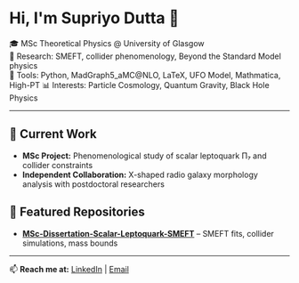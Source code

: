 # Hi, I'm Supriyo Dutta 👋

🎓 MSc Theoretical Physics @ University of Glasgow  
🔬 Research: SMEFT, collider phenomenology, Beyond the Standard Model physics  
🧮 Tools: Python, MadGraph5_aMC@NLO, LaTeX, UFO Model, Mathmatica, High-PT 
📊 Interests: Particle Cosmology, Quantum Gravity, Black Hole Physics

---

## 🔭 Current Work
- **MSc Project:** Phenomenological study of scalar leptoquark Π₇ and collider constraints
- **Independent Collaboration:** X-shaped radio galaxy morphology analysis with postdoctoral researchers

## 📂 Featured Repositories
- [**MSc-Dissertation-Scalar-Leptoquark-SMEFT**](https://github.com/Supriyo314/MSc-Dissertation-Scalar-Leptoquark-SMEFT) – SMEFT fits, collider simulations, mass bounds


---

📫 **Reach me at:** [LinkedIn](https://www.linkedin.com/in/supriyo-dutta314/) | [Email](mailto:supriyodutta314@gmail.com)
